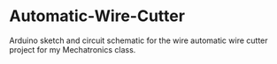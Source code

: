 # Automatic-Wire-Cutter

Arduino sketch and circuit schematic for the wire automatic wire cutter project for my Mechatronics class.
